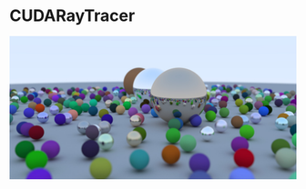 # CUDARayTracer


![alt text](https://github.com/christianblanton123/CUDARayTracer/blob/master/CUDARayTracer/500samplesperpixel.jpg?raw=true)